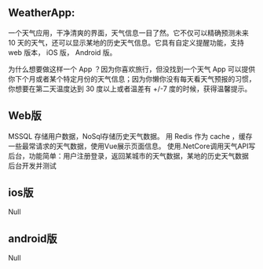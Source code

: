 
## WeatherApp:

一个天气应用，干净清爽的界面，天气信息一目了然。它不仅可以精确预测未来 10 天的天气，还可以显示某地的历史天气信息。它具有自定义提醒功能，支持 web 版本， iOS 版， Android 版。

为什么想要做这样一个 App ？因为你喜欢旅行，但没找到一个天气 App 可以提供你下个月或者某个特定月份的天气信息；因为你懒你没有每天看天气预报的习惯，你想要在第二天温度达到 30 度以上或者温差有 +/-7 度的时候，获得温馨提示。

## Web版
MSSQL 存储用户数据，NoSql存储历史天气数据。
用 Redis 作为 cache ，缓存一些最常请求的天气数据，使用Vue展示页面信息。
使用.NetCore调用天气API写后台，功能简单：用户注册登录，返回某城市的天气数据，某地的历史天气数据
后台开发并测试

## ios版
Null

## android版
Null

